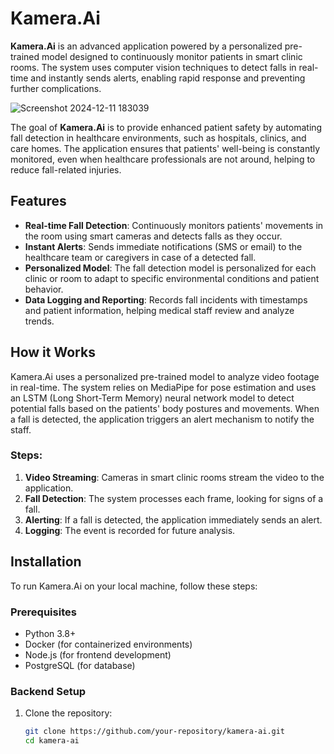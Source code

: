 # Kamera.Ai

**Kamera.Ai** is an advanced application powered by a personalized pre-trained model designed to continuously monitor patients in smart clinic rooms. The system uses computer vision techniques to detect falls in real-time and instantly sends alerts, enabling rapid response and preventing further complications.

![Screenshot 2024-12-11 183039](https://github.com/user-attachments/assets/9064a73c-9e15-4f73-81ba-cd49068ec345)


The goal of **Kamera.Ai** is to provide enhanced patient safety by automating fall detection in healthcare environments, such as hospitals, clinics, and care homes. The application ensures that patients' well-being is constantly monitored, even when healthcare professionals are not around, helping to reduce fall-related injuries.

## Features

- **Real-time Fall Detection**: Continuously monitors patients' movements in the room using smart cameras and detects falls as they occur.
- **Instant Alerts**: Sends immediate notifications (SMS or email) to the healthcare team or caregivers in case of a detected fall.
- **Personalized Model**: The fall detection model is personalized for each clinic or room to adapt to specific environmental conditions and patient behavior.
- **Data Logging and Reporting**: Records fall incidents with timestamps and patient information, helping medical staff review and analyze trends.

## How it Works

Kamera.Ai uses a personalized pre-trained model to analyze video footage in real-time. The system relies on MediaPipe for pose estimation and uses an LSTM (Long Short-Term Memory) neural network model to detect potential falls based on the patients' body postures and movements. When a fall is detected, the application triggers an alert mechanism to notify the staff.

### Steps:
1. **Video Streaming**: Cameras in smart clinic rooms stream the video to the application.
2. **Fall Detection**: The system processes each frame, looking for signs of a fall.
3. **Alerting**: If a fall is detected, the application immediately sends an alert.
4. **Logging**: The event is recorded for future analysis.

## Installation

To run Kamera.Ai on your local machine, follow these steps:

### Prerequisites

- Python 3.8+
- Docker (for containerized environments)
- Node.js (for frontend development)
- PostgreSQL (for database)

### Backend Setup

1. Clone the repository:
   ```bash
   git clone https://github.com/your-repository/kamera-ai.git
   cd kamera-ai
